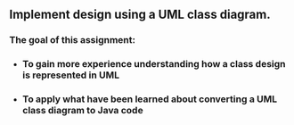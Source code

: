 ##  Implement design using a **UML** class diagram.


### The goal of this assignment:

* ### To gain more experience understanding how a class design is represented in UML
* ### To apply what have been learned about converting a UML class diagram to Java code
